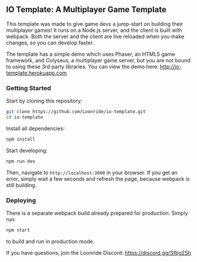 ## IO Template: A Multiplayer Game Template

This template was made to give game devs a jump-start on building their multiplayer games! It runs on a Node.js server, and the client is built with webpack. Both the server and the client are live reloaded when you make changes, so you can develop faster.

The template has a simple demo which uses Phaser, an HTML5 game framework, and Colyseus, a multiplayer game server, but you are not bound to using these 3rd party libraries. You can view the demo here: http://io-template.herokuapp.com

### Getting Started

Start by cloning this repository:

```bash
git clone https://github.com/Loonride/io-template.git
cd io-template
```

Install all dependencies:

```bash
npm install
```

Start developing:

```bash
npm run dev
```

Then, navigate to `http://localhost:3000` in your browser. If you get an error, simply wait a few seconds and refresh the page, because webpack is still building.

### Deploying

There is a separate webpack build already prepared for production. Simply run:

```bash
npm start
```

to build and run in production mode.

If you have questions, join the Loonride Discord: https://discord.gg/Sfbg2Sh